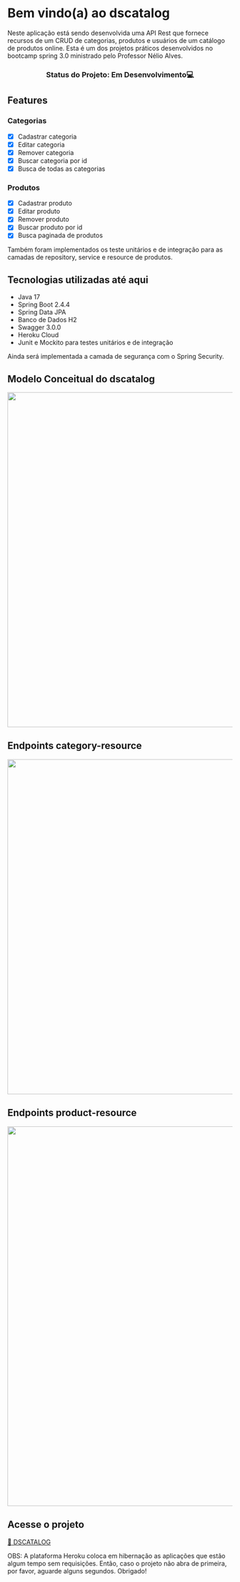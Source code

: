# Bem vindo(a) ao dscatalog

Neste aplicação está sendo desenvolvida uma API Rest que fornece recursos de um CRUD de categorias, produtos e usuários de um catálogo de produtos online. Esta é um dos
projetos práticos desenvolvidos no bootcamp spring 3.0 ministrado pelo Professor Nélio Alves.

<h3 align="center">Status do Projeto: Em Desenvolvimento💻</h3>

## Features
### Categorias
- [x] Cadastrar categoria
- [x] Editar categoria
- [x] Remover categoria
- [x] Buscar categoria por id
- [x] Busca de todas as categorias

### Produtos
- [x] Cadastrar produto
- [x] Editar produto
- [x] Remover produto
- [x] Buscar produto por id
- [x] Busca paginada de produtos

<p>Também foram implementados os teste unitários e de integração para as camadas de repository, service e resource de produtos.</p>

## Tecnologias utilizadas até aqui
- Java 17
- Spring Boot 2.4.4
- Spring Data JPA
- Banco de Dados H2
- Swagger 3.0.0
- Heroku Cloud
- Junit e Mockito para testes unitários e de integração

Ainda será implementada a camada de segurança com o Spring Security.

## Modelo Conceitual do dscatalog
<div>   
 <img src=https://user-images.githubusercontent.com/108491940/183255418-0b46bbfb-6368-4ea8-a1d3-74d51e9c1359.png width=750px />
</div>

## Endpoints category-resource
<div>   
 <img src=https://user-images.githubusercontent.com/108491940/196527379-a6c1297b-c780-4211-af76-885dc6c60fb1.png width=750px />
</div>

## Endpoints product-resource
<div>   
 <img src=https://user-images.githubusercontent.com/108491940/196527706-aba7c9c9-30d8-478c-8c2c-895620348c10.png width=850px />
</div>

## Acesse o projeto 
<a href="http://dscatalog-api.herokuapp.com/swagger-ui/index.html">🚀 DSCATALOG</a>

OBS: A plataforma Heroku coloca em hibernação as aplicações que estão algum tempo sem requisições. Então, caso  o projeto não abra de primeira, por favor, aguarde alguns segundos. Obrigado!














